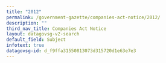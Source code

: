 ```yaml
---
title: "2012"
permalink: /government-gazette/companies-act-notice/2012/
description: ""
third_nav_title: Companies Act Notice
layout: datagovsg-v2-search
default_field: Subject
infotext: true
datagovsg-id: d_f9ffa31550813073d315720d1e63e7e3
---
```

